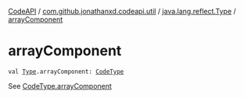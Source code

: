 [CodeAPI](../../index.md) / [com.github.jonathanxd.codeapi.util](../index.md) / [java.lang.reflect.Type](index.md) / [arrayComponent](.)

# arrayComponent

`val `[`Type`](http://docs.oracle.com/javase/6/docs/api/java/lang/reflect/Type.html)`.arrayComponent: `[`CodeType`](../../com.github.jonathanxd.codeapi.type/-code-type/index.md)

See [CodeType.arrayComponent](../../com.github.jonathanxd.codeapi.type/-code-type/array-component.md)

